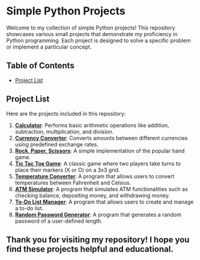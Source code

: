 # Simple Python Projects

Welcome to my collection of simple Python projects! This repository showcases various small projects that demonstrate my proficiency in Python programming. Each project is designed to solve a specific problem or implement a particular concept.

## Table of Contents

- [Project List](#project-list)

## Project List

Here are the projects included in this repository:

1. **[Calculator](https://github.com/mithrakaliraj/basic-python-projects/blob/main/calculator.py)**: Performs basic arithmetic operations like addition, subtraction, multiplication, and division.
2. **[Currency Converter](https://github.com/mithrakaliraj/basic-python-projects/blob/main/currencyconverter.py)**: Converts amounts between different currencies using predefined exchange rates.
3. **[Rock, Paper, Scissors](https://github.com/mithrakaliraj/basic-python-projects/blob/main/rockpaperscissors.py)**: A simple implementation of the popular hand game.
4. **[Tic Tac Toe Game](https://github.com/mithrakaliraj/basic-python-projects/blob/main/tic%20tac%20toe.py)**: A classic game where two players take turns to place their markers (X or O) on a 3x3 grid.
5. **[Temperature Converter](https://github.com/mithrakaliraj/basic-python-projects/blob/main/TemperatureConverter.py)**: A program that allows users to convert temperatures between Fahrenheit and Celsius.
6. **[ATM Simulator](https://github.com/mithrakaliraj/basic-python-projects/blob/main/ATM%20stimulator.py)**: A program that simulates ATM functionalities such as checking balance, depositing money, and withdrawing money.
7. **[To-Do List Manager](https://github.com/mithrakaliraj/basic-python-projects/blob/main/todolist.py)**: A program that allows users to create and manage a to-do list.
8. **[Random Password Generator](https://github.com/mithrakaliraj/basic-python-projects/blob/main/randompasswordgenerator.py)**: A program that generates a random password of a user-defined length.




## Thank you for visiting my repository! I hope you find these projects helpful and educational.
